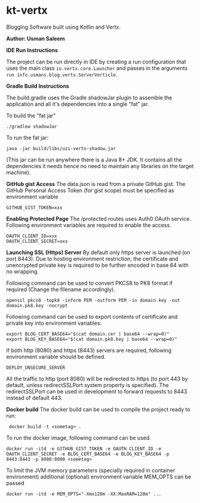 # kt-vertx
Blogging Software built using Kotlin and Vertx.

**Author: Usman Saleem**

**IDE Run Instructions**

The project can be run directly in IDE by creating a run configuration that uses the main class `io.vertx.core.Launcher`
and passes in the arguments `run info.usmans.blog.vertx.ServerVerticle`.

**Gradle Build Instructions**

The build.gradle uses the Gradle shadowJar plugin to assemble the application and all it's dependencies into a single "fat" jar.

To build the "fat jar"

    ./gradlew shadowJar

To run the fat jar:

    java -jar build/libs/uzi-vertx-shadow.jar
    
(This jar can be run anywhere there is a Java 8+ JDK. It contains all the dependencies it needs hence no need to maintain
 any libraries on the target machine).
 
**GitHub gist Access**
The data.json is read from a private GitHub gist. The GitHub Personal Access Token (for gist scope) must be specified 
as environment variable 

    GITHUB_GIST_TOKEN=xxx
    
**Enabling Protected Page**
The /protected routes uses Auth0 OAuth service. Following environment variables are required to enable the access.

    OAUTH_CLIENT_ID=xxx
    OAUTH_CLIENT_SECRET=xxx          
    
**Launching SSL (Https) Server**
By default only https server is launched (on port 8443). Due to hosting environment restriction, the certificate
and unencrypted private key is required to be further encoded in base 64 with no wrapping.

Following command can be used to convert PKCS8 to PK8 format if required (Change the filename accordingly).

    openssl pkcs8 -topk8 -inform PEM -outform PEM -in domain.key -out domain.pk8.key -nocrypt
    
Following command can be used to export contents of certificate and private key into environment variables:    
    
    export BLOG_CERT_BASE64="$(cat domain.cer | base64 --wrap=0)"
    export BLOG_KEY_BASE64="$(cat domain.pk8.key | base64 --wrap=0)"    


If both http (8080) and https (8443) servers are required, following environment variable should be defined.

    DEPLOY_UNSECURE_SERVER
    
All the traffic to http (port 8080) will be redirected to https (to port 443 by default, 
unless redirectSSLPort system property is specified). The redirectSSLPort can be used in development to forward requests
to 8443 instead of default 443.

**Docker build**
The docker build can be used to compile the project ready to run:

     docker build -t <sometag> .
     
To run the docker image, following command can be used.

    docker run -itd -e GITHUB_GIST_TOKEN -e OAUTH_CLIENT_ID -e OAUTH_CLIENT_SECRET -e BLOG_CERT_BASE64 -e BLOG_KEY_BASE64 -p 8443:8443 -p 8080:8080 <sometag>
	
To limit the JVM memory parameters (specially required in container environment) additional (optional) environment variable MEM_OPTS can be passed
	
    docker run -itd -e MEM_OPTS="-Xmx120m -XX:MaxRAM=128m" ...